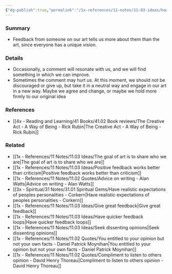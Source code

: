 ```yaml
---
{"dg-publish":true,"permalink":"/1x-references/11-notes/11-03-ideas/how-to-view-feedback-on-our-art/","title":"How to view feedback on our art","created":"2023-03-26T18:28:58.000+03:00","updated":"2024-02-14T20:18:30.285+03:00"}
---
```



### Summary
- Feedback from someone on our art tells us more about them than the art, since everyone has a unique vision.

### Details
- Occasionally, a comment will resonate with us, and we will find something in which we can improve.
- Sometimes the comment may hurt us. At this moment, we should not be discouraged or give up, but take it in a neutral way and engage in our art in a new way. Maybe we agree and change, or maybe we hold more firmly to our original idea

### References
- [[4x - Reading and Learning/41 Books/41.02 Book reviews/The Creative Act - A Way of Being - Rick Rubin\|The Creative Act - A Way of Being - Rick Rubin]]

### Related
- [[1x - References/11 Notes/11.03 Ideas/The goal of art is to share who we are\|The goal of art is to share who we are]]
- [[1x - References/11 Notes/11.03 Ideas/Positive feedback works better than criticism\|Positive feedback works better than criticism]]
- [[1x - References/11 Notes/11.02 Quotes/Advice on writing - Alan Watts\|Advice on writing - Alan Watts]]
- [[3x - Spiritual/31 Notes/31.01 Spiritual Gems/Have realistic expectations of peoples personalities - Corkern\|Have realistic expectations of peoples personalities - Corkern]]
- [[1x - References/11 Notes/11.03 Ideas/Give great feedback\|Give great feedback]]
- [[1x - References/11 Notes/11.03 Ideas/Have quicker feedback loops\|Have quicker feedback loops]]
- [[1x - References/11 Notes/11.03 Ideas/Seek dissenting opinions\|Seek dissenting opinions]]
- [[1x - References/11 Notes/11.02 Quotes/You entitled to your opinion but not your own facts - Daniel Patrick Moynihan\|You entitled to your opinion but not your own facts - Daniel Patrick Moynihan]]
- [[1x - References/11 Notes/11.02 Quotes/Compliment to listen to others opinion - David Henry Thoreau\|Compliment to listen to others opinion - David Henry Thoreau]]